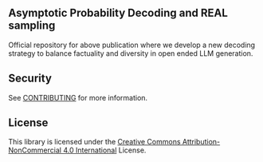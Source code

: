 ## Asymptotic Probability Decoding and REAL sampling

Official repository for above publication where we develop a new decoding strategy to balance factuality and diversity in open ended LLM generation.


## Security

See [CONTRIBUTING](CONTRIBUTING.md#security-issue-notifications) for more information.

## License

This library is licensed under the [Creative Commons Attribution-NonCommercial 4.0 International](https://creativecommons.org/licenses/by-nc/4.0/) License.

